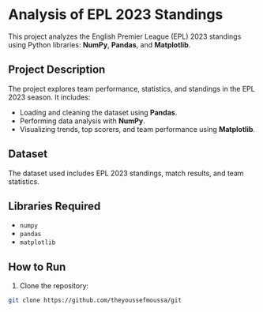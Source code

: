 # Analysis of EPL 2023 Standings

This project analyzes the English Premier League (EPL) 2023 standings using Python libraries: **NumPy**, **Pandas**, and **Matplotlib**.  

## Project Description
The project explores team performance, statistics, and standings in the EPL 2023 season. It includes:  
- Loading and cleaning the dataset using **Pandas**.  
- Performing data analysis with **NumPy**.  
- Visualizing trends, top scorers, and team performance using **Matplotlib**.  

## Dataset
The dataset used includes EPL 2023 standings, match results, and team statistics.  

## Libraries Required
- `numpy`
- `pandas`
- `matplotlib`

## How to Run
1. Clone the repository:
```bash
git clone https://github.com/theyoussefmoussa/git

